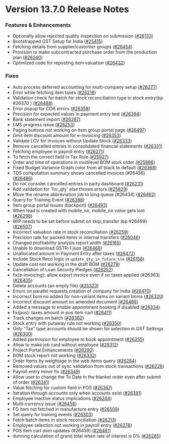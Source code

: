 # Version 13.7.0 Release Notes

### Features & Enhancements
- Optionally allow rejected quality inspection on submission ([#26133](https://github.com/frappe/draerp/pull/26133))
- Bootstrapped GST Setup for India ([#25415](https://github.com/frappe/draerp/pull/25415))
- Fetching details from supplier/customer groups ([#26454](https://github.com/frappe/draerp/pull/26454))
- Provision to make subcontracted purchase order from the production plan ([#26240](https://github.com/frappe/draerp/pull/26240))
- Optimized code for reposting item valuation ([#26432](https://github.com/frappe/draerp/pull/26432))

### Fixes
- Auto process deferred accounting for multi-company setup ([#26277](https://github.com/frappe/draerp/pull/26277))
- Error while fetching item taxes ([#26218](https://github.com/frappe/draerp/pull/26218))
- Validation check for batch for stock reconciliation type in stock entry(bp #26370 ) ([#26488](https://github.com/frappe/draerp/pull/26488))
- Error popup for COA errors ([#26358](https://github.com/frappe/draerp/pull/26358))
- Precision for expected values in payment entry test ([#26394](https://github.com/frappe/draerp/pull/26394))
- Bank statement import ([#26287](https://github.com/frappe/draerp/pull/26287))
- LMS progress issue ([#26253](https://github.com/frappe/draerp/pull/26253))
- Paging buttons not working on item group portal page ([#26497](https://github.com/frappe/draerp/pull/26497))
- Omit item discount amount for e-invoicing ([#26353](https://github.com/frappe/draerp/pull/26353))
- Validate LCV for Invoices without Update Stock ([#26333](https://github.com/frappe/draerp/pull/26333))
- Remove cancelled entries in consolidated financial statements ([#26331](https://github.com/frappe/draerp/pull/26331))
- Fetching employee in payroll entry ([#26271](https://github.com/frappe/draerp/pull/26271))
- To fetch the correct field in Tax Rule ([#25927](https://github.com/frappe/draerp/pull/25927))
- Order and time of operations in multilevel BOM work order ([#25886](https://github.com/frappe/draerp/pull/25886))
- Fixed Budget Variance Graph color from all black to default ([#26368](https://github.com/frappe/draerp/pull/26368))
- TDS computation summary shows cancelled invoices (#26456) ([#26486](https://github.com/frappe/draerp/pull/26486))
- Do not consider cancelled entries in party dashboard ([#26231](https://github.com/frappe/draerp/pull/26231))
- Add validation for 'for_qty' else throws errors ([#25829](https://github.com/frappe/draerp/pull/25829))
- Move the rename abbreviation job to long queue (#26434) ([#26462](https://github.com/frappe/draerp/pull/26462))
- Query for Training Event ([#26388](https://github.com/frappe/draerp/pull/26388))
- Item group portal issues (backport) ([#26493](https://github.com/frappe/draerp/pull/26493))
- When lead is created with mobile_no, mobile_no value gets lost ([#26298](https://github.com/frappe/draerp/pull/26298))
- WIP needs to be set before submit on skip_transfer (bp #26499) ([#26507](https://github.com/frappe/draerp/pull/26507))
- Incorrect valuation rate in stock reconciliation ([#26259](https://github.com/frappe/draerp/pull/26259))
- Precision rate for packed items in internal transfers ([#26046](https://github.com/frappe/draerp/pull/26046))
- Changed profitability analysis report width ([#26165](https://github.com/frappe/draerp/pull/26165))
- Unable to download GSTR-1 json ([#26468](https://github.com/frappe/draerp/pull/26468))
- Unallocated amount in Payment Entry after taxes ([#26472](https://github.com/frappe/draerp/pull/26472))
- Include Stock Reco logic in `update_qty_in_future_sle` ([#26158](https://github.com/frappe/draerp/pull/26158))
- Update cost not working in the draft BOM ([#26279](https://github.com/frappe/draerp/pull/26279))
- Cancellation of Loan Security Pledges ([#26252](https://github.com/frappe/draerp/pull/26252))
- fix(e-invoicing): allow export invoice even if no taxes applied (#26363) ([#26405](https://github.com/frappe/draerp/pull/26405))
- Delete accounts (an empty file) ([#25323](https://github.com/frappe/draerp/pull/25323))
- Errors on parallel requests creation of company for India  ([#26470](https://github.com/frappe/draerp/pull/26470))
- Incorrect bom no added for non-variant items on variant boms ([#26320](https://github.com/frappe/draerp/pull/26320))
- Incorrect discount amount on amended document ([#26466](https://github.com/frappe/draerp/pull/26466))
- Added a message to enable appointment booking if disabled ([#26334](https://github.com/frappe/draerp/pull/26334))
- fix(pos): taxes amount in pos item cart ([#26411](https://github.com/frappe/draerp/pull/26411))
- Track changes on batch ([#26382](https://github.com/frappe/draerp/pull/26382))
- Stock entry with putaway rule not working ([#26350](https://github.com/frappe/draerp/pull/26350))
- Only "Tax" type accounts should be shown for selection in GST Settings ([#26300](https://github.com/frappe/draerp/pull/26300))
- Added permission for employee to book appointment ([#26255](https://github.com/frappe/draerp/pull/26255))
- Allow to make job card without employee ([#26312](https://github.com/frappe/draerp/pull/26312))
- Project Portal Enhancements ([#26290](https://github.com/frappe/draerp/pull/26290))
- BOM stock report not working ([#26332](https://github.com/frappe/draerp/pull/26332))
- Order Items by weightage in the web items query ([#26284](https://github.com/frappe/draerp/pull/26284))
- Removed values out of sync validation from stock transactions ([#26226](https://github.com/frappe/draerp/pull/26226))
- Payroll-entry minor fix ([#26349](https://github.com/frappe/draerp/pull/26349))
- Allow user to change the To Date in the blanket order even after submit of order ([#26241](https://github.com/frappe/draerp/pull/26241))
- Value fetching for custom field in POS ([#26367](https://github.com/frappe/draerp/pull/26367))
- Iteration through accounts only when accounts exist ([#26391](https://github.com/frappe/draerp/pull/26391))
- Employee Inactive status implications ([#26244](https://github.com/frappe/draerp/pull/26244))
- Multi-currency issue ([#26458](https://github.com/frappe/draerp/pull/26458))
- FG item not fetched in manufacture entry ([#26509](https://github.com/frappe/draerp/pull/26509))
- Set query for training events ([#26303](https://github.com/frappe/draerp/pull/26303))
- Fetch batch items in stock reconciliation ([#26213](https://github.com/frappe/draerp/pull/26213))
- Employee selection not working in payroll entry ([#26278](https://github.com/frappe/draerp/pull/26278))
- POS item cart dom updates (#26459) ([#26461](https://github.com/frappe/draerp/pull/26461))
- dunning calculation of grand total when rate of interest is 0% ([#26285](https://github.com/frappe/draerp/pull/26285))